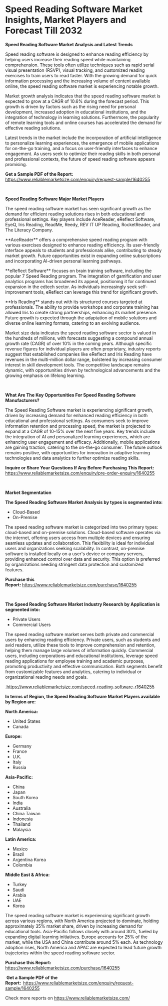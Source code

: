 <p><h1>Speed Reading Software Market Insights, Market Players and Forecast Till 2032</h1></p><p><strong>Speed Reading Software Market Analysis and Latest Trends</strong></p>
<p><p>Speed reading software is designed to enhance reading efficiency by helping users increase their reading speed while maintaining comprehension. These tools often utilize techniques such as rapid serial visual presentation (RSVP), visual tracking, and customized reading exercises to train users to read faster. With the growing demand for quick information processing and the increasing volume of content available online, the speed reading software market is experiencing notable growth.</p><p>Market growth analysis indicates that the speed reading software market is expected to grow at a CAGR of 10.6% during the forecast period. This growth is driven by factors such as the rising need for personal development, increased adoption in educational institutions, and the integration of technology in learning solutions. Furthermore, the popularity of remote learning tools and online courses has accelerated the demand for effective reading solutions. </p><p>Latest trends in the market include the incorporation of artificial intelligence to personalize learning experiences, the emergence of mobile applications for on-the-go training, and a focus on user-friendly interfaces to enhance engagement. As users seek to optimize their reading skills in both personal and professional contexts, the future of speed reading software appears promising.</p></p>
<p><strong>Get a Sample PDF of the Report:&nbsp;</strong> <a href="https://www.reliablemarketsize.com/enquiry/request-sample/1640255?utm_campaign=2804&utm_medium=2&utm_source=Github&utm_content=ia&utm_term=05032025&utm_id=speed-reading-software">https://www.reliablemarketsize.com/enquiry/request-sample/1640255</a></p>
<p>&nbsp;</p>
<p><strong>Speed Reading Software Major Market Players</strong></p>
<p><p>The speed reading software market has seen significant growth as the demand for efficient reading solutions rises in both educational and professional settings. Key players include AceReader, eReflect Software, EyeQ, Iris Reading, ReadMe, Reedy, REV IT UP Reading, RocketReader, and The Literacy Company. </p><p>**AceReader** offers a comprehensive speed reading program with various exercises designed to enhance reading efficiency. Its user-friendly interface appeals to students and professionals alike, contributing to steady market growth. Future opportunities exist in expanding online subscriptions and incorporating AI-driven personal learning pathways.</p><p>**eReflect Software** focuses on brain training software, including the popular 7 Speed Reading program. The integration of gamification and user analytics programs has broadened its appeal, positioning it for continued expansion in the edtech sector. As individuals increasingly seek self-improvement tools, eReflect can leverage this trend for significant growth.</p><p>**Iris Reading** stands out with its structured courses targeted at professionals. The ability to provide workshops and corporate training has allowed Iris to create strong partnerships, enhancing its market presence. Future growth is expected through the adaptation of mobile solutions and diverse online learning formats, catering to an evolving audience.</p><p>Market size data indicates the speed reading software sector is valued in the hundreds of millions, with forecasts suggesting a compound annual growth rate (CAGR) of over 10% in the coming years. Although specific revenue figures for individual players are often proprietary, industry reports suggest that established companies like eReflect and Iris Reading have revenues in the multi-million dollar range, bolstered by increasing consumer interest in skill development tools. The competitive landscape remains dynamic, with opportunities driven by technological advancements and the growing emphasis on lifelong learning.</p></p>
<p>&nbsp;</p>
<p><strong>What Are The Key Opportunities For Speed Reading Software Manufacturers?</strong></p>
<p><p>The Speed Reading Software market is experiencing significant growth, driven by increasing demand for enhanced reading efficiency in both educational and professional settings. As consumers seek to improve information retention and processing speed, the market is projected to expand at a CAGR of 10-15% over the next five years. Key trends include the integration of AI and personalized learning experiences, which are enhancing user engagement and efficacy. Additionally, mobile applications are gaining traction, catering to the on-the-go consumer. The future outlook remains positive, with opportunities for innovation in adaptive learning technologies and data analytics to further optimize reading skills.</p></p>
<p><strong>Inquire or Share Your Questions If Any Before Purchasing This Report:</strong> <a href="https://www.reliablemarketsize.com/enquiry/pre-order-enquiry/1640255?utm_campaign=2804&utm_medium=2&utm_source=Github&utm_content=ia&utm_term=05032025&utm_id=speed-reading-software">https://www.reliablemarketsize.com/enquiry/pre-order-enquiry/1640255</a></p>
<p>&nbsp;</p>
<p><strong>Market Segmentation</strong></p>
<p><strong>The Speed Reading Software Market Analysis by types is segmented into:</strong></p>
<p><ul><li>Cloud-Based</li><li>On-Premise</li></ul></p>
<p><p>The speed reading software market is categorized into two primary types: cloud-based and on-premise solutions. Cloud-based software operates via the internet, offering users access from multiple devices and ensuring seamless updates and collaboration. This flexibility is ideal for individual users and organizations seeking scalability. In contrast, on-premise software is installed locally on a user's device or company servers, providing enhanced control over data and security. This option is preferred by organizations needing stringent data protection and customized features.</p></p>
<p><strong>Purchase this Report:&nbsp;</strong><a href="https://www.reliablemarketsize.com/purchase/1640255?utm_campaign=2804&utm_medium=2&utm_source=Github&utm_content=ia&utm_term=05032025&utm_id=speed-reading-software">https://www.reliablemarketsize.com/purchase/1640255</a></p>
<p>&nbsp;</p>
<p><strong>The Speed Reading Software Market Industry Research by Application is segmented into:</strong></p>
<p><ul><li>Private Users</li><li>Commercial Users</li></ul></p>
<p><p>The speed reading software market serves both private and commercial users by enhancing reading efficiency. Private users, such as students and avid readers, utilize these tools to improve comprehension and retention, helping them manage large volumes of information quickly. Commercial users, including corporations and educational institutions, leverage speed reading applications for employee training and academic purposes, promoting productivity and effective communication. Both segments benefit from customizable features and analytics, catering to individual or organizational reading needs and goals.</p></p>
<p><a href="https://www.reliablemarketsize.com/speed-reading-software-r1640255?utm_campaign=2804&utm_medium=2&utm_source=Github&utm_content=ia&utm_term=05032025&utm_id=speed-reading-software">&nbsp;https://www.reliablemarketsize.com/speed-reading-software-r1640255</a></p>
<p><strong>In terms of Region, the Speed Reading Software Market Players available by Region are:</strong></p>
<p>
    <p> <strong> North America: </strong>
        <ul>
            <li>United States</li>
            <li>Canada</li>
        </ul>
        </p> 
    <p> <strong> Europe: </strong>
        <ul>
            <li>Germany</li>
            <li>France</li>
            <li>U.K.</li>
            <li>Italy</li>
            <li>Russia</li>
        </ul>
        </p> 
    <p> <strong> Asia-Pacific: </strong>
        <ul>
            <li>China</li>
            <li>Japan</li>
            <li>South Korea</li>
            <li>India</li>
            <li>Australia</li>
            <li>China Taiwan</li>
            <li>Indonesia</li>
            <li>Thailand</li>
            <li>Malaysia</li>
        </ul>
        </p> 
    <p> <strong> Latin America: </strong>
        <ul>
            <li>Mexico</li>
            <li>Brazil</li>
            <li>Argentina Korea</li>
            <li>Colombia</li>
        </ul>
        </p> 
    <p> <strong> Middle East & Africa: </strong>
        <ul>
            <li>Turkey</li>
            <li>Saudi</li>
            <li>Arabia</li>
            <li>UAE</li>
            <li>Korea</li>
        </ul>
    </p>
    </p>
<p><p>The speed reading software market is experiencing significant growth across various regions, with North America projected to dominate, holding approximately 35% market share, driven by increasing demand for educational tools. Asia-Pacific follows closely with around 30%, fueled by expanding digital learning initiatives. Europe accounts for 25% of the market, while the USA and China contribute around 5% each. As technology adoption rises, North America and APAC are expected to lead future growth trajectories within the speed reading software sector.</p></p>
<p><strong>Purchase this Report: </strong><a href="https://www.reliablemarketsize.com/purchase/1640255?utm_campaign=2804&utm_medium=2&utm_source=Github&utm_content=ia&utm_term=05032025&utm_id=speed-reading-software">https://www.reliablemarketsize.com/purchase/1640255</a></p>
<p>&nbsp;<strong>Get a Sample PDF of the Report:&nbsp;&nbsp;</strong><a href="https://www.reliablemarketsize.com/enquiry/request-sample/1640255?utm_campaign=2804&utm_medium=2&utm_source=Github&utm_content=ia&utm_term=05032025&utm_id=speed-reading-software">https://www.reliablemarketsize.com/enquiry/request-sample/1640255</a></p>
<p><strong></strong></p>
<p>Check more reports on <a href="https://www.reliablemarketsize.com/?utm_campaign=2804&utm_medium=2&utm_source=Github&utm_content=ia&utm_term=05032025&utm_id=speed-reading-software">https://www.reliablemarketsize.com/</a></p>